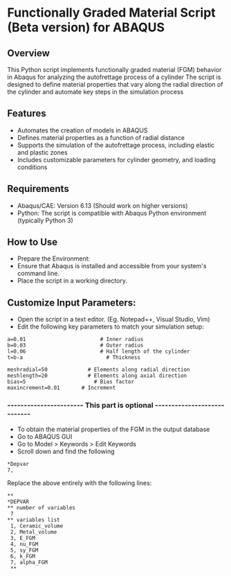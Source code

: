 # Functionally Graded Material Script (Beta version) for ABAQUS

## Overview

This Python script implements functionally graded material (FGM) behavior in Abaqus for analyzing the autofrettage process of a cylinder
The script is designed to define material properties that vary along the radial direction of the cylinder and automate key steps in the simulation process

## Features

- Automates the creation of models in ABAQUS
- Defines material properties as a function of radial distance
- Supports the simulation of the autofrettage process, including elastic and plastic zones
- Includes customizable parameters for cylinder geometry, and loading conditions

## Requirements

- Abaqus/CAE: Version 6.13 (Should work on higher versions)
- Python: The script is compatible with Abaqus Python environment (typically Python 3)

## How to Use

- Prepare the Environment:
- Ensure that Abaqus is installed and accessible from your system's command line.
- Place the script in a working directory.

## Customize Input Parameters:
- Open the script in a text editor. (Eg. Notepad++, Visual Studio, Vim)
- Edit the following key parameters to match your simulation setup:
```
a=0.01					      # Inner radius  
b=0.03					      # Outer radius  
l=0.06					      # Half length of the cylinder  
t=b-a					        # Thickness  
  
meshradial=50		      # Elements along radial direction  
meshlength=20		      # Elements along axial direction  
bias=5				        # Bias factor  
maxincrement=0.01	    # Increment  
```
### ----------------------- This part is optional ----------------------------

* To obtain the material properties of the FGM in the output database  
* Go to ABAQUS GUI  
* Go to Model > Keywords > Edit Keywords
* Scroll down and find the following
```
*Depvar  
7,  
```
Replace the above entirely with the following lines:  

```
**  
*DEPVAR  
** number of variables  
 7  
** variables list  
 1, Ceramic_volume  
 2, Metal_volume  
 3, E_FGM  
 4, nu_FGM  
 5, sy_FGM  
 6, k_FGM  
 7, alpha_FGM  
 **
```

